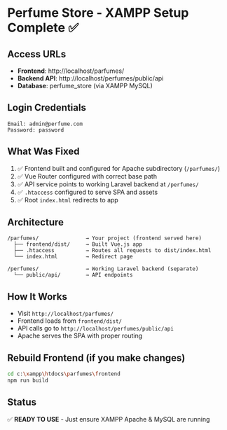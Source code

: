 # Perfume Store - XAMPP Setup Complete ✅

## Access URLs
- **Frontend**: http://localhost/parfumes/
- **Backend API**: http://localhost/perfumes/public/api
- **Database**: perfume_store (via XAMPP MySQL)

## Login Credentials
```
Email: admin@perfume.com
Password: password
```

## What Was Fixed
1. ✅ Frontend built and configured for Apache subdirectory (`/parfumes/`)
2. ✅ Vue Router configured with correct base path
3. ✅ API service points to working Laravel backend at `/perfumes/`
4. ✅ `.htaccess` configured to serve SPA and assets
5. ✅ Root `index.html` redirects to app

## Architecture
```
/parfumes/               → Your project (frontend served here)
  ├── frontend/dist/     → Built Vue.js app
  ├── .htaccess          → Routes all requests to dist/index.html
  └── index.html         → Redirect page

/perfumes/               → Working Laravel backend (separate)
  └── public/api/        → API endpoints
```

## How It Works
- Visit `http://localhost/parfumes/`
- Frontend loads from `frontend/dist/`
- API calls go to `http://localhost/perfumes/public/api`
- Apache serves the SPA with proper routing

## Rebuild Frontend (if you make changes)
```bash
cd c:\xampp\htdocs\parfumes\frontend
npm run build
```

## Status
✅ **READY TO USE** - Just ensure XAMPP Apache & MySQL are running
